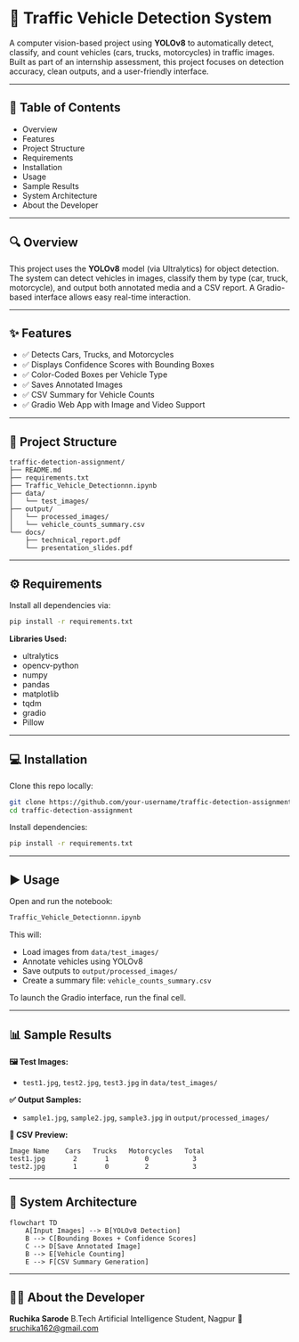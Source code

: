 # 🚦 Traffic Vehicle Detection System

A computer vision-based project using **YOLOv8** to automatically detect, classify, and count vehicles (cars, trucks, motorcycles) in traffic images. Built as part of an internship assessment, this project focuses on detection accuracy, clean outputs, and a user-friendly interface.

---

## 📌 Table of Contents

* Overview
* Features
* Project Structure
* Requirements
* Installation
* Usage
* Sample Results
* System Architecture
* About the Developer

---

## 🔍 Overview

This project uses the **YOLOv8** model (via Ultralytics) for object detection. The system can detect vehicles in images, classify them by type (car, truck, motorcycle), and output both annotated media and a CSV report. A Gradio-based interface allows easy real-time interaction.

---

## ✨ Features

* ✅ Detects Cars, Trucks, and Motorcycles
* ✅ Displays Confidence Scores with Bounding Boxes
* ✅ Color-Coded Boxes per Vehicle Type
* ✅ Saves Annotated Images
* ✅ CSV Summary for Vehicle Counts
* ✅ Gradio Web App with Image and Video Support

---

## 📁 Project Structure

```
traffic-detection-assignment/
├── README.md
├── requirements.txt
├── Traffic_Vehicle_Detectionnn.ipynb
├── data/
│   └── test_images/
├── output/
│   └── processed_images/
│   └── vehicle_counts_summary.csv
└── docs/
    ├── technical_report.pdf
    └── presentation_slides.pdf
```

---

## ⚙️ Requirements

Install all dependencies via:

```bash
pip install -r requirements.txt
```

**Libraries Used:**

* ultralytics
* opencv-python
* numpy
* pandas
* matplotlib
* tqdm
* gradio
* Pillow

---

## 💻 Installation

Clone this repo locally:

```bash
git clone https://github.com/your-username/traffic-detection-assignment.git
cd traffic-detection-assignment
```

Install dependencies:

```bash
pip install -r requirements.txt
```

---

## ▶️ Usage

Open and run the notebook:

```bash
Traffic_Vehicle_Detectionnn.ipynb
```

This will:

* Load images from `data/test_images/`
* Annotate vehicles using YOLOv8
* Save outputs to `output/processed_images/`
* Create a summary file: `vehicle_counts_summary.csv`

To launch the Gradio interface, run the final cell.

---

## 📊 Sample Results

**🖼️ Test Images:**

* `test1.jpg`, `test2.jpg`, `test3.jpg` in `data/test_images/`

**✅ Output Samples:**

* `sample1.jpg`, `sample2.jpg`, `sample3.jpg` in `output/processed_images/`

**📄 CSV Preview:**

```
Image Name    Cars   Trucks   Motorcycles   Total
test1.jpg       2       1         0           3
test2.jpg       1       0         2           3
```

---

## 🧠 System Architecture

```mermaid
flowchart TD
    A[Input Images] --> B[YOLOv8 Detection]
    B --> C[Bounding Boxes + Confidence Scores]
    C --> D[Save Annotated Image]
    B --> E[Vehicle Counting]
    E --> F[CSV Summary Generation]
```

---

## 🙋‍♀️ About the Developer

**Ruchika Sarode**
B.Tech Artificial Intelligence Student, Nagpur
📧 [sruchika162@gmail.com](mailto:sruchika162@gmail.com)
